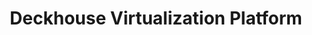 ---
title: "Deckhouse Virtualization Platform"
permalink: ru/virtualization-platform/documentation/user/virtual-machines.html
lang: ru
---